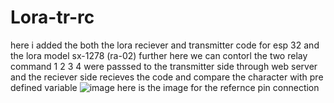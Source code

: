 # Lora-tr-rc
here i added the both the lora reciever and transmitter code for esp 32 and the lora model sx-1278 (ra-02)
further here we can contorl the two relay 
command 1 2 3 4 were passsed to the transmitter side through web server and the reciever side recieves the code and compare the character with pre defined variable 
![image](https://github.com/Vishnu-Prasath3/Lora-tr-rc/assets/160331276/061db88c-4d34-402c-a31f-9bcf62e4a180) here is the image for the refernce pin connection 

